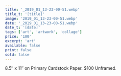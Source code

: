 ```yaml
---
title: '_2019_01_13-23-00-51.webp'
title_t: '[title]'
image: '2019_01_13-23-00-51.webp'
date: '_2019_01_13-23-00-51.webp'
date_t: '[date]'
tags: ['art', 'artwork', 'collage']
price: '100'
excerpt: 'art'
available: false
print: false
sold: false
---
```



8.5″ x 11″ on Primary Cardstock Paper.
$100 Unframed.
